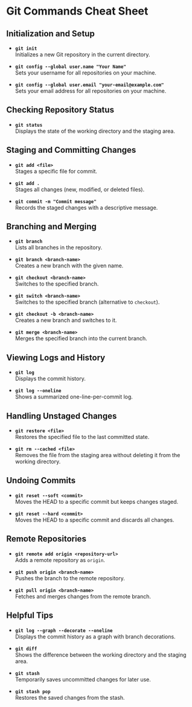 # Git Commands Cheat Sheet

## Initialization and Setup
- **`git init`**  
  Initializes a new Git repository in the current directory.

- **`git config --global user.name "Your Name"`**  
  Sets your username for all repositories on your machine.

- **`git config --global user.email "your-email@example.com"`**  
  Sets your email address for all repositories on your machine.

## Checking Repository Status
- **`git status`**  
  Displays the state of the working directory and the staging area.

## Staging and Committing Changes
- **`git add <file>`**  
  Stages a specific file for commit.

- **`git add .`**  
  Stages all changes (new, modified, or deleted files).

- **`git commit -m "Commit message"`**  
  Records the staged changes with a descriptive message.

## Branching and Merging
- **`git branch`**  
  Lists all branches in the repository.

- **`git branch <branch-name>`**  
  Creates a new branch with the given name.

- **`git checkout <branch-name>`**  
  Switches to the specified branch.

- **`git switch <branch-name>`**  
  Switches to the specified branch (alternative to `checkout`).

- **`git checkout -b <branch-name>`**  
  Creates a new branch and switches to it.

- **`git merge <branch-name>`**  
  Merges the specified branch into the current branch.

## Viewing Logs and History
- **`git log`**  
  Displays the commit history.

- **`git log --oneline`**  
  Shows a summarized one-line-per-commit log.

## Handling Unstaged Changes
- **`git restore <file>`**  
  Restores the specified file to the last committed state.

- **`git rm --cached <file>`**  
  Removes the file from the staging area without deleting it from the working directory.

## Undoing Commits
- **`git reset --soft <commit>`**  
  Moves the HEAD to a specific commit but keeps changes staged.

- **`git reset --hard <commit>`**  
  Moves the HEAD to a specific commit and discards all changes.

## Remote Repositories
- **`git remote add origin <repository-url>`**  
  Adds a remote repository as `origin`.

- **`git push origin <branch-name>`**  
  Pushes the branch to the remote repository.

- **`git pull origin <branch-name>`**  
  Fetches and merges changes from the remote branch.

## Helpful Tips
- **`git log --graph --decorate --oneline`**  
  Displays the commit history as a graph with branch decorations.

- **`git diff`**  
  Shows the difference between the working directory and the staging area.

- **`git stash`**  
  Temporarily saves uncommitted changes for later use.

- **`git stash pop`**  
  Restores the saved changes from the stash.
